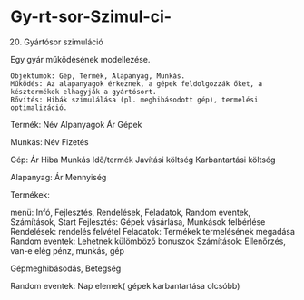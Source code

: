 # Gy-rt-sor-Szimul-ci-
20. Gyártósor szimuláció

Egy gyár működésének modellezése.

    Objektumok: Gép, Termék, Alapanyag, Munkás.
    Működés: Az alapanyagok érkeznek, a gépek feldolgozzák őket, a késztermékek elhagyják a gyártósort.
    Bővítés: Hibák szimulálása (pl. meghibásodott gép), termelési optimalizáció.



Termék:        Név
               Alpanyagok
               Ár
               Gépek

Munkás:        Név
               Fizetés

Gép:           Ár
               Hiba
               Munkás
               Idő/termék
               Javítási költség
               Karbantartási költség

Alapanyag:    Ár
              Mennyiség
              

Termékek:     


menü:    Infó, Fejlesztés, Rendelések, Feladatok, Random eventek, Számítások, Start
    Fejlesztés: Gépek vásárlása, Munkások felbérlése
    Rendelések: rendelés felvétel
    Feladatok: Termékek termelésének megadása
    Random eventek: Lehetnek külömböző bonuszok
    Számítások: Ellenőrzés, van-e elég pénz, munkás, gép


Gépmeghibásodás,    Betegség

Random eventek: Nap elemek( gépek karbantartása olcsóbb)




